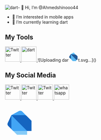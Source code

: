 ![dart](https://github.com/user-attachments/assets/09687fe4-4f21-4f91-a006-a8db087bc101)- 👋 Hi, I’m @Ahmedshinooo44
- 👀 I’m interested in mobile apps
- 🌱 I’m currently learning dart
<h2 align="left">My Tools</h2>

<div align="left">
      <a href="https://www.facebook.com/ahmedjimmy2020" target="_blank">
    <img src="https://raw.githubusercontent.com/maurodesouza/profile-readme-generator/master/src/assets/icons/social/facebook/default.svg" alt="Twitter" width="50" height="50">
    </a>
      <a href="https://www.linkedin.com/in/ahmed-shinoo-60694a277/">
     <img src="https://icons8.com/icon/7AFcZ2zirX6Y/dart" alt="dart" width="50" height="50">
    </a>
![Uploading dar<svg fill="none" height="32" width="32" xmlns="http://www.w3.org/2000/svg"><path d="m16.739 2.037a1.314 1.314 0 0 0 -.916.377l-.013.01-8.59 4.965 8.566 8.566v.006l10.3 10.3 1.963-3.536-7.081-16.997-3.3-3.3a1.307 1.307 0 0 0 -.927-.388z" fill="#66c3fa"/><path d="m7.25 7.35-4.962 8.581-.01.013a1.3 1.3 0 0 0 .009 1.843l4.113 4.113 16.084 6.327 3.636-2.02-.1-.1h-.025l-10.083-10.1h-.012z" fill="#215896"/><path d="m7.192 7.362 8.764 8.773h.013l10.087 10.1 3.839-.732.005-11.363-4.054-3.973a6.52 6.52 0 0 0 -3.624-1.616v-.044z" fill="#235997"/><path d="m7.256 7.411 8.768 8.768v.013l10.092 10.092-.734 3.839h-11.36l-3.971-4.056a6.522 6.522 0 0 1 -1.614-3.625h-.044z" fill="#58b6f0"/></svg>t.svg…]()

</div>


<h2 align="left">My Social Media</h2>

<div align="left">
      <a href="https://www.facebook.com/ahmedjimmy2020" target="_blank">
    <img src="https://raw.githubusercontent.com/maurodesouza/profile-readme-generator/master/src/assets/icons/social/facebook/default.svg" alt="Twitter" width="50" height="50">
    </a>
      <a href="https://www.linkedin.com/in/ahmed-shinoo-60694a277/">
    <img src="https://raw.githubusercontent.com/maurodesouza/profile-readme-generator/master/src/assets/icons/social/linkedin/default.svg" alt="Twitter" width="50" height="50">
    </a>
    <a href="https://x.com/AShinooo44">
    <img src="https://raw.githubusercontent.com/maurodesouza/profile-readme-generator/master/src/assets/icons/social/twitter/default.svg" alt="Twitter" width="50" height="50">
    </a>
          <a href="https://wa.me/+201068814337">
    <img src="https://raw.githubusercontent.com/maurodesouza/profile-readme-generator/master/src/assets/icons/social/whatsapp/default.svg" alt="whatsapp" width="50" height="50">
    </a>
</div>

###


<svg xmlns="http://www.w3.org/2000/svg" x="0px" y="0px" width="100" height="100" viewBox="0 0 48 48">
<path fill="#1565c0" d="M10,12l3,25l-8.019-8.019c-1.189-1.189-1.508-2.996-0.796-4.52L10,12z"></path><path fill="#42a5f5" d="M27.319,6.319C26.474,5.474,25.329,5,24.135,5c-0.745,0-1.479,0.185-2.135,0.538L10,12v20.343 c0,1.061,0.421,2.078,1.172,2.828L13,37h22v-5l7-11L27.319,6.319z"></path><path fill="#1565c0" d="M10,12h21.343c1.061,0,2.078,0.421,2.828,1.172L42,21v16h-7L10,12z"></path><polygon fill="#85cbf8" points="35,37 13,37 19,43 35,43"></polygon>
</svg>
